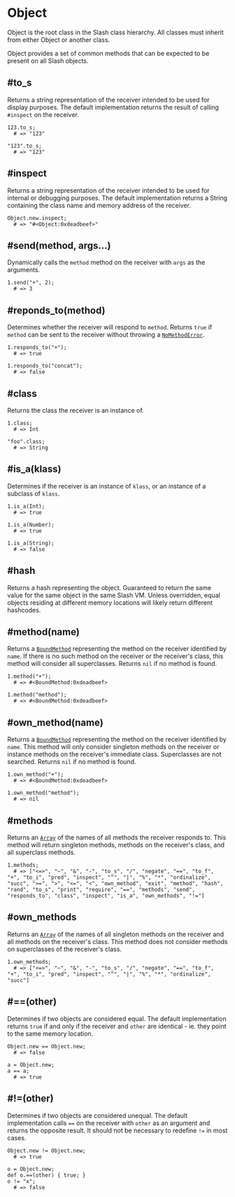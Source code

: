 # Object

Object is the root class in the Slash class hierarchy. All classes must inherit from either Object or another class.

Object provides a set of common methods that can be expected to be present on all Slash objects.

## #to_s

Returns a string representation of the receiver intended to be used for display purposes. The default implementation returns the result of calling `#inspect` on the receiver.

    123.to_s;
      # => "123"
    
    "123".to_s;
      # => "123"

## #inspect

Returns a string representation of the receiver intended to be used for internal or debugging purposes. The default implementation returns a String containing the class name and memory address of the receiver.

    Object.new.inspect;
      # => "#<Object:0xdeadbeef>"

## #send(method, args...)

Dynamically calls the `method` method on the receiver with `args` as the arguments.

    1.send("+", 2);
      # => 3

## #reponds_to(method)

Determines whether the receiver will respond to `method`. Returns `true` if `method` can be sent to the receiver without throwing a [`NoMethodError`](/index.sl/doc/no_method_error).

    1.responds_to("+");
      # => true
    
    1.responds_to("concat");
      # => false

## #class

Returns the class the receiver is an instance of.

    1.class;
      # => Int
    
    "foo".class;
      # => String

## #is_a(klass)

Determines if the receiver is an instance of `klass`, or an instance of a subclass of `klass`.

    1.is_a(Int);
      # => true
    
    1.is_a(Number);
      # => true
    
    1.is_a(String);
      # => false

## #hash

Returns a hash representing the object. Guaranteed to return the same value for the same object in the same Slash VM. Unless overridden, equal objects residing at different memory locations will likely return different hashcodes.

## #method(name)

Returns a [`BoundMethod`](/index.sl/doc/bound_method) representing the method on the receiver identified by `name`. If there is no such method on the receiver or the receiver's class, this method will consider all superclasses. Returns `nil` if no method is found.

    1.method("+");
      # => #<BoundMethod:0xdeadbeef>

    1.method("method");
      # => #<BoundMethod:0xdeadbeef>

## #own_method(name)

Returns a [`BoundMethod`](/index.sl/doc/bound_method) representing the method on the receiver identified by `name`. This method will only consider singleton methods on the receiver or instance methods on the receiver's immediate class. Superclasses are not searched. Returns `nil` if no method is found.

    1.own_method("+");
      # => #<BoundMethod:0xdeadbeef>
    
    1.own_method("method");
      # => nil

## #methods

Returns an [`Array`](/index.sl/doc/array) of the names of all methods the receiver responds to. This method will return singleton methods, methods on the receiver's class, and all superclass methods.

    1.methods;
      # => ["<=>", "~", "&", "-", "to_s", "/", "negate", "==", "to_f", "+", "to_i", "pred", "inspect", "^", "|", "%", "*", "ordinalize", "succ", ">=", ">", "<=", "<", "own_method", "exit", "method", "hash", "rand", "to_s", "print", "require", "==", "methods", "send", "responds_to", "class", "inspect", "is_a", "own_methods", "!="]

## #own_methods

Returns an [`Array`](/index.sl/doc/array) of the names of all singleton methods on the receiver and all methods on the receiver's class. This method does not consider methods on superclasses of the receiver's class.

    1.own_methods;
      # => ["<=>", "~", "&", "-", "to_s", "/", "negate", "==", "to_f", "+", "to_i", "pred", "inspect", "^", "|", "%", "*", "ordinalize", "succ"]

## #==(other)

Determines if two objects are considered equal. The default implementation returns `true` if and only if the receiver and `other` are identical - ie. they point to the same memory location.

    Object.new == Object.new;
      # => false
    
    a = Object.new;
    a == a;
      # => true

## #!=(other)

Determines if two objects are considered unequal. The default implementation calls `==` on the receiver with `other` as an argument and returns the opposite result. It should not be necessary to redefine `!=` in most cases.

    Object.new != Object.new;
      # => true
    
    o = Object.new;
    def o.==(other) { true; }
    o != "x";
      # => false